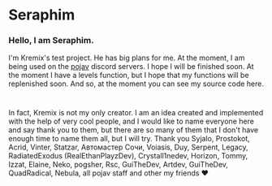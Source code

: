 # Seraphim
### Hello, I am Seraphim. 
I'm Kremix's test project. He has big plans for me. At the moment, I am being used on the [pojav](https://discord.gg/2CFWbTuSNt) discord servers. I hope I will be finished soon. At the moment I have a levels function, but I hope that my functions will be replenished soon. And so, at the moment you can see my source code here.
#
In fact, Kremix is not my only creator. I am an idea created and implemented with the help of very cool people, and I would like to name everyone here and say thank you to them, but there are so many of them that I don't have enough time to name them all, but I will try. 
Thank you Syjalo, Prostokot, Acrid, Vinter, Statzar, Автомастер Сочи, Voiasis, Duy, Serpent, Legacy, RadiatedExodus (RealEthanPlayzDev), Crystall1nedev, Horizon, Tommy, Izzat, Elaine, Neko, pogsher, Rsc, GuiTheDev, Artdev, GuiTheDev, QuadRadical, Nebula, all pojav staff and other my friends :heart:
